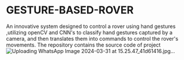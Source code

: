 # GESTURE-BASED-ROVER
An innovative system designed to control a rover using hand gestures ,utilizing openCV and CNN's to classify hand gestures captured by a camera, and then translates them into commands to control the rover's movements. The repository contains the source code of project
![Uploading WhatsApp Image 2024-03-31 at 15.25.47_41d61416.jpg…]()
